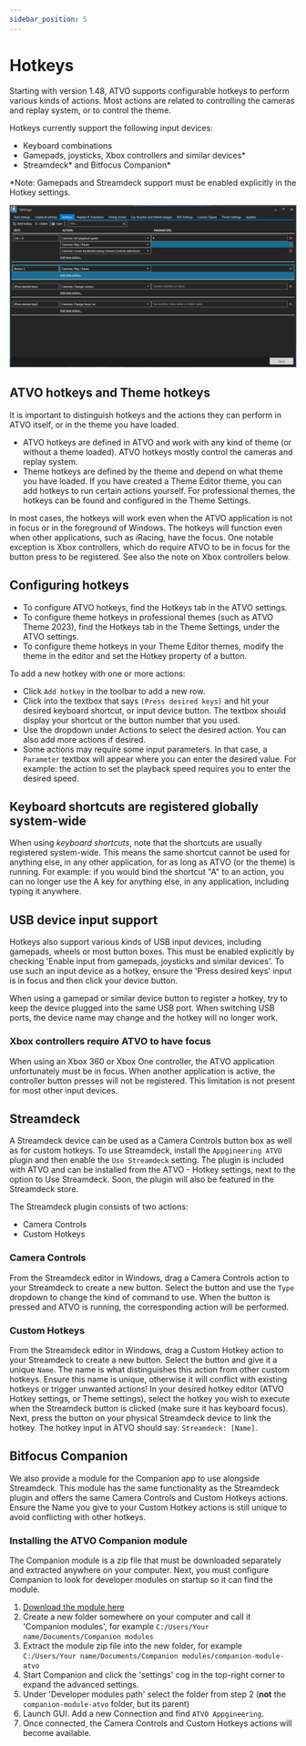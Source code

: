 ```yaml
---
sidebar_position: 5
---
```


# Hotkeys

Starting with version 1.48, ATVO supports configurable hotkeys to perform various kinds of actions. Most actions are related to controlling the cameras and replay system, or to control the theme.

Hotkeys currently support the following input devices:
* Keyboard combinations
* Gamepads, joysticks, Xbox controllers and similar devices*
* Streamdeck\* and Bitfocus Companion\*

\*Note: Gamepads and Streamdeck support must be enabled explicitly in the Hotkey settings.

![ATVO hotkeys](../static/img/timingscreen/hotkeys.png)

## ATVO hotkeys and Theme hotkeys

It is important to distinguish hotkeys and the actions they can perform in ATVO itself, or in the theme you have loaded. 
* ATVO hotkeys are defined in ATVO and work with any kind of theme (or without a theme loaded). ATVO hotkeys mostly control the cameras and replay system.
* Theme hotkeys are defined by the theme and depend on what theme you have loaded. If you have created a Theme Editor theme, you can add hotkeys to run certain actions yourself. For professional themes, the hotkeys can be found and configured in the Theme Settings.

In most cases, the hotkeys will work even when the ATVO application is not in focus or in the foreground of Windows. The hotkeys will function even when other applications, such as iRacing, have the focus. One notable exception is Xbox controllers, which do require ATVO to be in focus for the button press to be registered. See also the note on Xbox controllers below.

## Configuring hotkeys
* To configure ATVO hotkeys, find the Hotkeys tab in the ATVO settings.
* To configure theme hotkeys in professional themes (such as ATVO Theme 2023), find the Hotkeys tab in the Theme Settings, under the ATVO settings.
* To configure theme hotkeys in your Theme Editor themes, modify the theme in the editor and set the Hotkey property of a button.

To add a new hotkey with one or more actions:
* Click `Add hotkey` in the toolbar to add a new row.
* Click into the textbox that says `(Press desired keys)` and hit your desired keyboard shortcut, or input device button. The textbox should display your shortcut or the button number that you used.
* Use the dropdown under Actions to select the desired action. You can also add more actions if desired.
* Some actions may require some input parameters. In that case, a `Parameter` textbox will appear where you can enter the desired value. For example: the action to set the playback speed requires you to enter the desired speed.

## Keyboard shortcuts are registered globally system-wide
When using *keyboard shortcuts*, note that the shortcuts are usually registered system-wide. This means the same shortcut cannot be used for anything else, in any other application, for as long as ATVO (or the theme) is running. For example: if you would bind the shortcut "A" to an action, you can no longer use the A key for anything else, in any application, including typing it anywhere.

## USB device input support

Hotkeys also support various kinds of USB input devices, including gamepads, wheels or most button boxes. This must be enabled explicitly by checking 'Enable input from gamepads, joysticks and similar devices'. To use such an input device as a hotkey, ensure the 'Press desired keys' input is in focus and then click your device button.

When using a gamepad or similar device button to register a hotkey, try to keep the device plugged into the same USB port. When switching USB ports, the device name may change and the hotkey will no longer work.

### Xbox controllers require ATVO to have focus
When using an Xbox 360 or Xbox One controller, the ATVO application unfortunately must be in focus. When another application is active, the controller button presses will not be registered. This limitation is not present for most other input devices.


## Streamdeck
A Streamdeck device can be used as a Camera Controls button box as well as for custom hotkeys. To use Streamdeck, install the `Appgineering ATVO` plugin and then enable the `Use Streamdeck` setting. The plugin is included with ATVO and can be installed from the ATVO - Hotkey settings, next to the option to Use Streamdeck. Soon, the plugin will also be featured in the Streamdeck store.

The Streamdeck plugin consists of two actions:
* Camera Controls
* Custom Hotkeys

### Camera Controls
From the Streamdeck editor in Windows, drag a Camera Controls action to your Streamdeck to create a new button. Select the button and use the `Type` dropdown to change the kind of command to use. When the button is pressed and ATVO is running, the corresponding action will be performed.

### Custom Hotkeys
From the Streamdeck editor in Windows, drag a Custom Hotkey action to your Streamdeck to create a new button. Select the button and give it a unique `Name`. The name is what distinguishes this action from other custom hotkeys. Ensure this name is unique, otherwise it will conflict with existing hotkeys or trigger unwanted actions!
In your desired hotkey editor (ATVO Hotkey settings, or Theme settings), select the hotkey you wish to execute when the Streamdeck button is clicked (make sure it has keyboard focus). Next, press the button on your physical Streamdeck device to link the hotkey. The hotkey input in ATVO should say: `Streamdeck: [Name]`.


## Bitfocus Companion
We also provide a module for the Companion app to use alongside Streamdeck. This module has the same functionality as the Streamdeck plugin and offers the same Camera Controls and Custom Hotkeys actions. Ensure the Name you give to your Custom Hotkey actions is still unique to avoid conflicting with other hotkeys.

### Installing the ATVO Companion module
The Companion module is a zip file that must be downloaded separately and extracted anywhere on your computer. Next, you must configure Companion to look for developer modules on startup so it can find the module.

1. [Download the module here](https://drive.google.com/file/d/1KSJ76ELQBzJBQIc9Ik6PcHMmztUhy3i9/view?usp=sharing)
2. Create a new folder somewhere on your computer and call it 'Companion modules', for example `C:/Users/Your name/Documents/Companion modules`
3. Extract the module zip file into the new folder, for example `C:/Users/Your name/Documents/Companion modules/companion-module-atvo`
4. Start Companion and click the 'settings' cog in the top-right corner to expand the advanced settings.
5. Under 'Developer modules path' select the folder from step 2 (**not** the `companion-module-atvo` folder, but its parent)
6. Launch GUI. Add a new Connection and find `ATVO Appgineering`.
7. Once connected, the Camera Controls and Custom Hotkeys actions will become available.